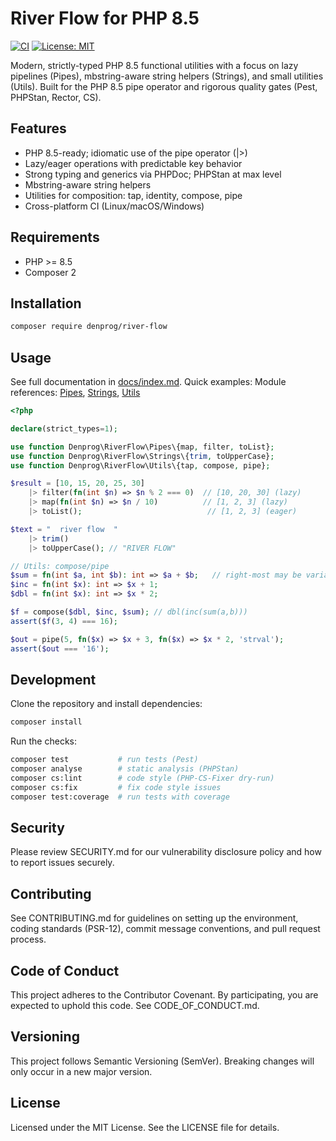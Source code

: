 # River Flow for PHP 8.5

[![CI](https://github.com/denprog/river-flow/actions/workflows/ci.yml/badge.svg)](https://github.com/denprog/river-flow/actions/workflows/ci.yml)
[![License: MIT](https://img.shields.io/badge/License-MIT-green.svg)](LICENSE)

Modern, strictly-typed PHP 8.5 functional utilities with a focus on lazy pipelines (Pipes), mbstring-aware string helpers (Strings), and small utilities (Utils). Built for the PHP 8.5 pipe operator and rigorous quality gates (Pest, PHPStan, Rector, CS).

## Features
- PHP 8.5-ready; idiomatic use of the pipe operator (|>)
- Lazy/eager operations with predictable key behavior
- Strong typing and generics via PHPDoc; PHPStan at max level
- Mbstring-aware string helpers
- Utilities for composition: tap, identity, compose, pipe
- Cross-platform CI (Linux/macOS/Windows)

## Requirements
- PHP >= 8.5
- Composer 2

## Installation
```bash
composer require denprog/river-flow
```

## Usage
See full documentation in [docs/index.md](docs/index.md). Quick examples:
Module references: [Pipes](docs/pipes.md), [Strings](docs/strings.md), [Utils](docs/utils.md)

```php
<?php

declare(strict_types=1);

use function Denprog\RiverFlow\Pipes\{map, filter, toList};
use function Denprog\RiverFlow\Strings\{trim, toUpperCase};
use function Denprog\RiverFlow\Utils\{tap, compose, pipe};

$result = [10, 15, 20, 25, 30]
    |> filter(fn(int $n) => $n % 2 === 0)  // [10, 20, 30] (lazy)
    |> map(fn(int $n) => $n / 10)          // [1, 2, 3] (lazy)
    |> toList();                            // [1, 2, 3] (eager)

$text = "  river flow  "
    |> trim()
    |> toUpperCase(); // "RIVER FLOW"

// Utils: compose/pipe
$sum = fn(int $a, int $b): int => $a + $b;   // right-most may be variadic
$inc = fn(int $x): int => $x + 1;
$dbl = fn(int $x): int => $x * 2;

$f = compose($dbl, $inc, $sum); // dbl(inc(sum(a,b)))
assert($f(3, 4) === 16);

$out = pipe(5, fn($x) => $x + 3, fn($x) => $x * 2, 'strval');
assert($out === '16');
```

## Development
Clone the repository and install dependencies:
```bash
composer install
```

Run the checks:
```bash
composer test           # run tests (Pest)
composer analyse        # static analysis (PHPStan)
composer cs:lint        # code style (PHP-CS-Fixer dry-run)
composer cs:fix         # fix code style issues
composer test:coverage  # run tests with coverage
```

## Security
Please review SECURITY.md for our vulnerability disclosure policy and how to report issues securely.

## Contributing
See CONTRIBUTING.md for guidelines on setting up the environment, coding standards (PSR-12), commit message conventions, and pull request process.

## Code of Conduct
This project adheres to the Contributor Covenant. By participating, you are expected to uphold this code. See CODE_OF_CONDUCT.md.

## Versioning
This project follows Semantic Versioning (SemVer). Breaking changes will only occur in a new major version.

## License
Licensed under the MIT License. See the LICENSE file for details.
